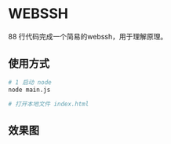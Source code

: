 # WEBSSH

88 行代码完成一个简易的webssh，用于理解原理。

## 使用方式

```bash
# 1 启动 node
node main.js

# 打开本地文件 index.html
``` 

## 效果图

